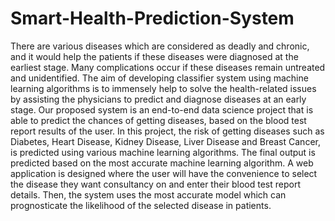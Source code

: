 # Smart-Health-Prediction-System

There are various diseases which are considered as deadly and chronic, and it would help the patients if these diseases were diagnosed at the earliest stage. Many complications occur if these diseases remain untreated and unidentified. The aim of developing classifier system using machine learning algorithms is to immensely help to solve the health-related issues by assisting the physicians to predict and diagnose diseases at an early stage.
Our proposed system is an end-to-end data science project that is able to predict the chances of getting diseases, based on the blood test report results of the user. In this project, the risk of getting diseases such as Diabetes, Heart Disease, Kidney Disease, Liver Disease and Breast Cancer, is predicted using various machine learning algorithms. The final output is predicted based on the most accurate machine learning algorithm. A web application is designed where the user will have the convenience to select the disease they want consultancy on and enter their blood test report details. Then, the system uses the most accurate model which can prognosticate the likelihood of the selected disease in patients.

